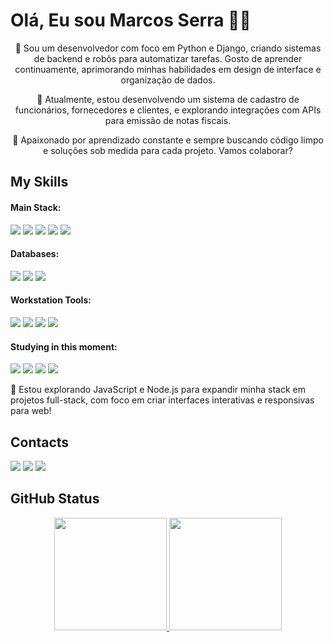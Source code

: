 # Olá, Eu sou Marcos Serra 🖖🤓

<div align="center">

👋 Sou um desenvolvedor com foco em Python e Django, criando sistemas de backend e robôs para automatizar tarefas. Gosto de aprender continuamente, aprimorando minhas habilidades em design de interface e organização de dados.

🚀 Atualmente, estou desenvolvendo um sistema de cadastro de funcionários, fornecedores e clientes, e explorando integrações com APIs para emissão de notas fiscais.

🌱 Apaixonado por aprendizado constante e sempre buscando código limpo e soluções sob medida para cada projeto. Vamos colaborar?
</div>
 
## My Skills
<h4> Main Stack: </h4>

<img src="https://img.shields.io/badge/Python-3776AB?style=for-the-badge&logo=python&logoColor=white" /> <!--python--> <img src="https://img.shields.io/badge/Django-092E20?style=for-the-badge&logo=django&logoColor=white"/> <!--django--> <img src="https://img.shields.io/badge/Git-D83B01?style=for-the-badge&logo=git&logoColor=white"/> <!--git--> <img src="https://img.shields.io/badge/Docker-2CA5E0?style=for-the-badge&logo=docker&logoColor=white"/> <!--docker--> <img src="https://img.shields.io/badge/Nginx-43853D?style=for-the-badge&logo=nginx&logoColor=white"/> <!--nginx-->

<h4> Databases: </h4>

<img src="https://img.shields.io/badge/PostgreSQL-316192?style=for-the-badge&logo=postgresql&logoColor=white"/> <!--postgresql--> <img src="https://img.shields.io/badge/MySQL-005C84?style=for-the-badge&logo=mysql&logoColor=white"/> <!--mysql--> <img src="https://img.shields.io/badge/SQLite-07405E?style=for-the-badge&logo=sqlite&logoColor=white"/> <!--sqlite-->

<h4> Workstation Tools: </h4>

<img src="https://img.shields.io/badge/Pop!_OS-48B9C7?style=for-the-badge&logo=Pop!_OS&logoColor=white"/> <!--pop!-os--> <img src="https://img.shields.io/badge/Visual_Studio_Code-0078D4?style=for-the-badge&logo=visual%20studio%20code&logoColor=white"/> <!--vscode--> <img src="https://img.shields.io/badge/Notion-000000?style=for-the-badge&logo=notion&logoColor=white"/> <!--notion--> <img src="https://img.shields.io/badge/Postman-FF4500?style=for-the-badge&logo=postman&logoColor=white"/> <!--postman-->


<h4> Studying in this moment: </h4>

<img src="https://img.shields.io/badge/JavaScript-F7DF1E?style=for-the-badge&logo=javascript&logoColor=black"/> <!--js--> <img src="https://img.shields.io/badge/Node.js-43853D?style=for-the-badge&logo=node.js&logoColor=white"/> <!--node--> <img src="https://img.shields.io/badge/HTML5-E34F26?style=for-the-badge&logo=html5&logoColor=white"/> <!--html--> <img src="https://img.shields.io/badge/CSS3-1572B6?style=for-the-badge&logo=css3&logoColor=white"/> <!--css-->

<p>🎯 Estou explorando JavaScript e Node.js para expandir minha stack em projetos full-stack, com foco em criar interfaces interativas e responsivas para web!</p>

## Contacts
<div> 
  <a href="https://www.instagram.com/devmarcosserra/" target="_blank"><img src="https://img.shields.io/badge/Instagram-E4405F?style=for-the-badge&logo=instagram&logoColor=white"></a> <!--insta-->
  <a href="https://www.linkedin.com/in/marcos-serra-193788194/" target="_blank"><img src="https://img.shields.io/badge/LinkedIn-0077B5?style=for-the-badge&logo=linkedin&logoColor=white"></a> <!--linkedin-->
  <a href="mailto:devmarcosserra@gmail.com" target="_blank"><img src="https://img.shields.io/badge/Gmail-D14836?style=for-the-badge&logo=gmail&logoColor=white"></a> <!--gmail-->
</div> <!-- redes sociais -->

## GitHub Status

<div align="center">
  <a href="https://github.com/MarcosSerra1">
  <img height="180em" src="https://github-readme-stats.vercel.app/api?username=MarcosSerra1&show_icons=true&theme=radical"/>
  <img height="180em" src="https://github-readme-stats.vercel.app/api/top-langs/?username=MarcosSerra1&layout=compact&langs_count=7&theme=radical"/>
</div> <!-- meu github -->
